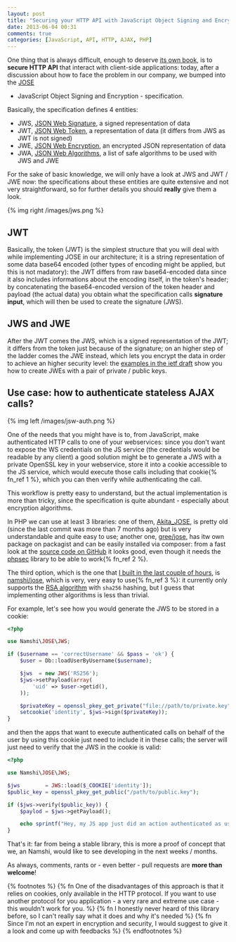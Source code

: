 ```yaml
---
layout: post
title: "Securing your HTTP API with JavaScript Object Signing and Encryption"
date: 2013-06-04 00:31
comments: true
categories: [JavaScript, API, HTTP, AJAX, PHP]
---
```


One thing that is always difficult, enough to
deserve [its own book](http://www.amazon.com/Ajax-Security-Billy-Hoffman/dp/0321491939),
is to **secure HTTP API** that interact with client-side
applications: today, after a discussion about how to face
the problem in our company, we bumped into the
[JOSE](http://datatracker.ietf.org/doc/draft-ietf-jose-json-web-signature/?include_text=1)
- JavaScript Object Signing and Encryption -
specification.

<!-- more -->

Basically, the specification defines 4 entities:

* JWS, [JSON Web Signature](http://tools.ietf.org/html/draft-jones-json-web-signature-04),
a signed representation of data
* JWT, [JSON Web Token](http://self-issued.info/docs/draft-ietf-oauth-json-web-token.html),
a representation of data
(it differs from JWS as JWT is not signed)
* JWE, [JSON Web Encryption](http://self-issued.info/docs/draft-ietf-jose-json-web-encryption.html),
an encrypted JSON representation of data
* JWA, [JSON Web Algorithms](http://tools.ietf.org/html/draft-ietf-jose-json-web-algorithms-00),
a list of safe algorithms to be used with JWS and JWE

For the sake of basic knowledge, we will only have a look
at JWS and JWT / JWE now: the specifications about these
entities are quite extensive and not very straightforward,
so for further details you should **really** give them
a look.

{% img right /images/jws.png %}

## JWT

Basically, the token (JWT) is the simplest structure
that you will deal with while implementing JOSE in our
architecture; it is a string representation of some data
base64 encoded (other types of encoding might be applied, but
this is not madatory): the JWT differs from raw base64-encoded
data since it also includes informations about the encoding
itself, in the token's header; by concatenating the base64-encoded
version of the token header and payload (the actual data) you
obtain what the specification calls **signature input**, which will
then be used to create the signature (JWS).

## JWS and JWE

After the JWT comes the JWS, which is a signed representation
of the JWT; it differs from the token just because of the
signature; on an higher step of the ladder comes the JWE instead,
which lets you encrypt the data in order to achieve an higher security
level: the [examples in the ietf draft](http://self-issued.info/docs/draft-ietf-jose-json-web-encryption.html#JWEExamples)
show you how to create JWEs with a pair of private /
public keys.

## Use case: how to authenticate stateless AJAX calls?

{% img left /images/jsw-auth.png %}

One of the needs that you might have is to,
from JavaScript, make authenticated HTTP calls to
one of your webservices: since you don't want to
expose the WS credentials on the JS service (the
credentials would be readable by any client) a good
solution might be to generate a JWS with a private
OpenSSL key in your webservice, store it into a cookie
accessible to the JS service, which would execute
those calls including that cookie{% fn_ref 1 %}, which you can then
verify while authenticating the call.

This workflow is pretty easy to understand, but the actual
implementation is more than tricky, since the
specification is quite abundant - especially about
encryption algorithms.

In PHP we can use at least 3 libraries: one of them,
[Akita_JOSE](https://github.com/ritou/php-Akita_JOSE),
is pretty old (since the last commit was more than
7 months ago) but is very understandable and quite
easy to use; another one, [gree/jose](https://packagist.org/packages/gree/jose),
has itw own package on packagist and can be easily
installed via composer: from a fast look at the
[source code on GitHub](https://github.com/gree/jose) it looks good,
even though it needs the [phpsec](http://phpseclib.sourceforge.net/)
library to be able to work{% fn_ref 2 %}.

The third option, which is the one that [I built in the last couple of hours](https://github.com/namshi/jose),
is [namshi/jose](https://packagist.org/packages/namshi/jose),
which is very, very easy to use{% fn_ref 3 %}: it currently only
supports the [RSA algorithm](https://github.com/namshi/jose/blob/master/src/Namshi/JOSE/Signer/RS256.php)
with `sha256` hashing, but I guess that implementing other
algorithms is less than trivial.

For example, let's see how you would generate the JWS
to be stored in a cookie:

``` php Generating a JWS after authentication and storing it into a cookie
<?php

use Namshi\JOSE\JWS;

if ($username == 'correctUsername' && $pass = 'ok') {
    $user = Db::loadUserByUsername($username);

    $jws  = new JWS('RS256');
    $jws->setPayload(array(
        'uid' => $user->getid(),
    ));

    $privateKey = openssl_pkey_get_private("file://path/to/private.key");
    setcookie('identity', $jws->sign($privateKey));
}
```

and then the apps that want to execute authenticated
calls on behalf of the user by using this cookie just need
to include it in these calls; the server will just need
to verify that the JWS in the cookie is valid:

``` php 
<?php

use Namshi\JOSE\JWS;

$jws        = JWS::load($_COOKIE['identity']);
$public_key = openssl_pkey_get_public("/path/to/public.key");

if ($jws->verify($public_key)) {
    $paylod = $jws->getPayload();

    echo sprintf("Hey, my JS app just did an action authenticated as user #%s", $payload['id']);
}
```

That's it: far from being a stable library, this is more a
proof of concept that we, an Namshi, would like to see developing
in the next weeks / months.

As always, comments, rants or - even better - pull requests are
**more than welcome**!

{% footnotes %}
	{% fn One of the disadvantages of this approach is that it relies on cookies, only available in the HTTP protocol. If you want to use another protocol for you application - a very rare and extreme use case - this wouldn't work for you. %}
	{% fn I honestly never heard of this library before, so I can't really say what it does and why it's needed %}
	{% fn Since I'm not an expert in encryption and security, I would suggest to give it a look and come up with feedbacks %}
{% endfootnotes %}